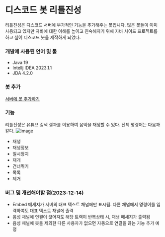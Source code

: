 # 디스코드 봇 리틀진성
리틀진성은 디스코드 서버에 부가적인 기능을 추가해주는 봇입니다. 많은 봇들이 이미 사용되고 있지만 자바에 대한 이해를 높이고 친숙해지기 위해 자바 사이드 프로젝트를 하고 싶어 디스코드 봇을 제작하게 되었다. 

### 개발에 사용된 언어 및 툴
- Java 19
- Intellj IDEA 2023.1.1
- JDA 4.2.0

### 봇 추가
[서버에 봇 추가하기](https://discord.com/api/oauth2/authorize?client_id=1173287806349615175&permissions=8&scope=bot)

### 기능
리틀진성은 유튜브 검색 결과를 이용하여 음악을 재생할 수 있다. 전체 명령어는 다음과 같다.
![image](https://github.com/BinarySstar/discord-bot-LittleJS/assets/117090689/1f4e1da7-3439-42a7-ab4e-003febfc96a7)
- 재생
- 재생정보
- 일시정지
- 재개
- 건너뛰기
- 목록
- 제거

### 버그 및 개선해야할 점(2023-12-14)
- Embed 메세지가 서버의 대표 텍스트 채널에만 표시됨. 다른 채널에서 명령어를 입력하여도 대표 텍스트 채널에 출력
- 음성 채널에 연결이 끊어져도 해당 트랙이 반복상태 시, 재생 메세지가 출력됨
- 음성 채널에 봇을 제외한 다른 사용자가 없으면 자동으로 연결을 끊는 기능 추가 예정
